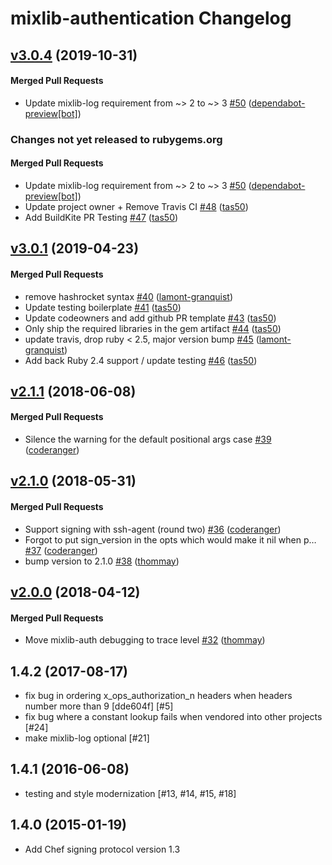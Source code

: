 # mixlib-authentication Changelog

<!-- latest_release 3.0.4 -->
## [v3.0.4](https://github.com/chef/mixlib-authentication/tree/v3.0.4) (2019-10-31)

#### Merged Pull Requests
- Update mixlib-log requirement from ~&gt; 2 to ~&gt; 3 [#50](https://github.com/chef/mixlib-authentication/pull/50) ([dependabot-preview[bot]](https://github.com/dependabot-preview[bot]))
<!-- latest_release -->

<!-- release_rollup since=3.0.1 -->
### Changes not yet released to rubygems.org

#### Merged Pull Requests
- Update mixlib-log requirement from ~&gt; 2 to ~&gt; 3 [#50](https://github.com/chef/mixlib-authentication/pull/50) ([dependabot-preview[bot]](https://github.com/dependabot-preview[bot])) <!-- 3.0.4 -->
- Update project owner + Remove Travis CI [#48](https://github.com/chef/mixlib-authentication/pull/48) ([tas50](https://github.com/tas50)) <!-- 3.0.3 -->
- Add BuildKite PR Testing [#47](https://github.com/chef/mixlib-authentication/pull/47) ([tas50](https://github.com/tas50)) <!-- 3.0.2 -->
<!-- release_rollup -->

<!-- latest_stable_release -->
## [v3.0.1](https://github.com/chef/mixlib-authentication/tree/v3.0.1) (2019-04-23)

#### Merged Pull Requests
- remove hashrocket syntax [#40](https://github.com/chef/mixlib-authentication/pull/40) ([lamont-granquist](https://github.com/lamont-granquist))
- Update testing boilerplate [#41](https://github.com/chef/mixlib-authentication/pull/41) ([tas50](https://github.com/tas50))
- Update codeowners and add github PR template [#43](https://github.com/chef/mixlib-authentication/pull/43) ([tas50](https://github.com/tas50))
- Only ship the required libraries in the gem artifact [#44](https://github.com/chef/mixlib-authentication/pull/44) ([tas50](https://github.com/tas50))
- update travis, drop ruby &lt; 2.5, major version bump [#45](https://github.com/chef/mixlib-authentication/pull/45) ([lamont-granquist](https://github.com/lamont-granquist))
- Add back Ruby 2.4 support / update testing [#46](https://github.com/chef/mixlib-authentication/pull/46) ([tas50](https://github.com/tas50))
<!-- latest_stable_release -->

## [v2.1.1](https://github.com/chef/mixlib-authentication/tree/v2.1.1) (2018-06-08)

#### Merged Pull Requests
- Silence the warning for the default positional args case [#39](https://github.com/chef/mixlib-authentication/pull/39) ([coderanger](https://github.com/coderanger))

## [v2.1.0](https://github.com/chef/mixlib-authentication/tree/v2.1.0) (2018-05-31)

#### Merged Pull Requests
-  Support signing with ssh-agent (round two) [#36](https://github.com/chef/mixlib-authentication/pull/36) ([coderanger](https://github.com/coderanger))
- Forgot to put sign_version in the opts which would make it nil when p… [#37](https://github.com/chef/mixlib-authentication/pull/37) ([coderanger](https://github.com/coderanger))
- bump version to 2.1.0 [#38](https://github.com/chef/mixlib-authentication/pull/38) ([thommay](https://github.com/thommay))

## [v2.0.0](https://github.com/chef/mixlib-authentication/tree/v2.0.0) (2018-04-12)

#### Merged Pull Requests
- Move mixlib-auth debugging to trace level [#32](https://github.com/chef/mixlib-authentication/pull/32) ([thommay](https://github.com/thommay))

## 1.4.2 (2017-08-17)

- fix bug in ordering x_ops_authorization_n headers when headers
  number more than 9 [dde604f] [#5]
- fix bug where a constant lookup fails when vendored into other
  projects [#24]
- make mixlib-log optional [#21]

## 1.4.1 (2016-06-08)

- testing and style modernization [#13, #14, #15, #18]

## 1.4.0 (2015-01-19)

- Add Chef signing protocol version 1.3